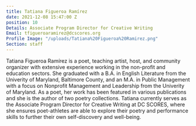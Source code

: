 ```yaml
---
title: Tatiana Figueroa Ramírez
date: 2021-12-08 15:47:00 Z
position: 10
Details: Associate Program Director for Creative Writing
Email: tfigueroaramirez@dcscores.org
Profile Image: "/uploads/Tatiana%20Figueroa%20Ramirez.png"
Section: staff
---
```


Tatiana Figueroa Ramírez is a poet, teaching artist, host, and community organizer with extensive experience working in the non-profit and education sectors. She graduated with a B.A. in English Literature from the Univerity of Maryland, Baltimore County, and an M.A. in Public Management with a focus on Nonprofit Management and Leadership from the Univerity of Maryland. As a poet, her work has been featured in various publications and she is the author of two poetry collections. Tatiana currently serves as the Associate Program Director for Creative Writing at DC SCORES, where she ensures poet-athletes are able to explore their poetry and performance skills to further their own self-discovery and well-being.